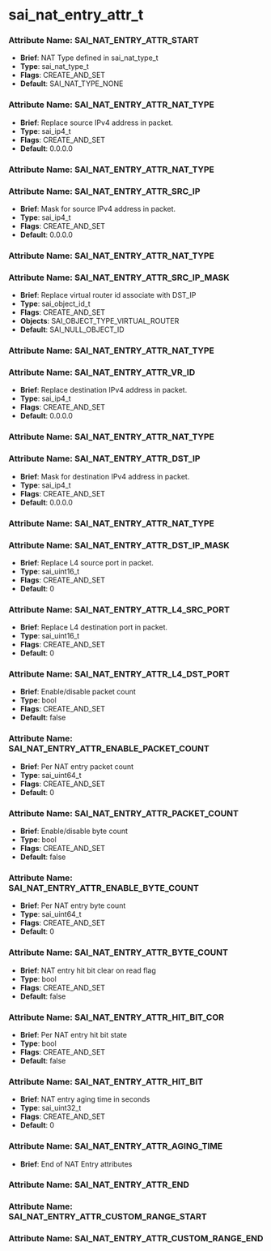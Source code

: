 # **sai_nat_entry_attr_t**
### Attribute Name: **SAI_NAT_ENTRY_ATTR_START**
- **Brief**: NAT Type defined in sai_nat_type_t
- **Type**: sai_nat_type_t
- **Flags**: CREATE_AND_SET
- **Default**: SAI_NAT_TYPE_NONE

### Attribute Name: **SAI_NAT_ENTRY_ATTR_NAT_TYPE**
- **Brief**: Replace source IPv4 address in packet.
- **Type**: sai_ip4_t
- **Flags**: CREATE_AND_SET
- **Default**: 0.0.0.0

### Attribute Name: **SAI_NAT_ENTRY_ATTR_NAT_TYPE**

### Attribute Name: **SAI_NAT_ENTRY_ATTR_SRC_IP**
- **Brief**: Mask for source IPv4 address in packet.
- **Type**: sai_ip4_t
- **Flags**: CREATE_AND_SET
- **Default**: 0.0.0.0

### Attribute Name: **SAI_NAT_ENTRY_ATTR_NAT_TYPE**

### Attribute Name: **SAI_NAT_ENTRY_ATTR_SRC_IP_MASK**
- **Brief**: Replace virtual router id associate with DST_IP
- **Type**: sai_object_id_t
- **Flags**: CREATE_AND_SET
- **Objects**: SAI_OBJECT_TYPE_VIRTUAL_ROUTER
- **Default**: SAI_NULL_OBJECT_ID

### Attribute Name: **SAI_NAT_ENTRY_ATTR_NAT_TYPE**

### Attribute Name: **SAI_NAT_ENTRY_ATTR_VR_ID**
- **Brief**: Replace destination IPv4 address in packet.
- **Type**: sai_ip4_t
- **Flags**: CREATE_AND_SET
- **Default**: 0.0.0.0

### Attribute Name: **SAI_NAT_ENTRY_ATTR_NAT_TYPE**

### Attribute Name: **SAI_NAT_ENTRY_ATTR_DST_IP**
- **Brief**: Mask for destination IPv4 address in packet.
- **Type**: sai_ip4_t
- **Flags**: CREATE_AND_SET
- **Default**: 0.0.0.0

### Attribute Name: **SAI_NAT_ENTRY_ATTR_NAT_TYPE**

### Attribute Name: **SAI_NAT_ENTRY_ATTR_DST_IP_MASK**
- **Brief**: Replace L4 source port in packet.
- **Type**: sai_uint16_t
- **Flags**: CREATE_AND_SET
- **Default**: 0

### Attribute Name: **SAI_NAT_ENTRY_ATTR_L4_SRC_PORT**
- **Brief**: Replace L4 destination port in packet.
- **Type**: sai_uint16_t
- **Flags**: CREATE_AND_SET
- **Default**: 0

### Attribute Name: **SAI_NAT_ENTRY_ATTR_L4_DST_PORT**
- **Brief**: Enable/disable packet count
- **Type**: bool
- **Flags**: CREATE_AND_SET
- **Default**: false

### Attribute Name: **SAI_NAT_ENTRY_ATTR_ENABLE_PACKET_COUNT**
- **Brief**: Per NAT entry packet count
- **Type**: sai_uint64_t
- **Flags**: CREATE_AND_SET
- **Default**: 0

### Attribute Name: **SAI_NAT_ENTRY_ATTR_PACKET_COUNT**
- **Brief**: Enable/disable byte count
- **Type**: bool
- **Flags**: CREATE_AND_SET
- **Default**: false

### Attribute Name: **SAI_NAT_ENTRY_ATTR_ENABLE_BYTE_COUNT**
- **Brief**: Per NAT entry byte count
- **Type**: sai_uint64_t
- **Flags**: CREATE_AND_SET
- **Default**: 0

### Attribute Name: **SAI_NAT_ENTRY_ATTR_BYTE_COUNT**
- **Brief**: NAT entry hit bit clear on read flag
- **Type**: bool
- **Flags**: CREATE_AND_SET
- **Default**: false

### Attribute Name: **SAI_NAT_ENTRY_ATTR_HIT_BIT_COR**
- **Brief**: Per NAT entry hit bit state
- **Type**: bool
- **Flags**: CREATE_AND_SET
- **Default**: false

### Attribute Name: **SAI_NAT_ENTRY_ATTR_HIT_BIT**
- **Brief**: NAT entry aging time in seconds
- **Type**: sai_uint32_t
- **Flags**: CREATE_AND_SET
- **Default**: 0

### Attribute Name: **SAI_NAT_ENTRY_ATTR_AGING_TIME**
- **Brief**: End of NAT Entry attributes

### Attribute Name: **SAI_NAT_ENTRY_ATTR_END**

### Attribute Name: **SAI_NAT_ENTRY_ATTR_CUSTOM_RANGE_START**

### Attribute Name: **SAI_NAT_ENTRY_ATTR_CUSTOM_RANGE_END**



